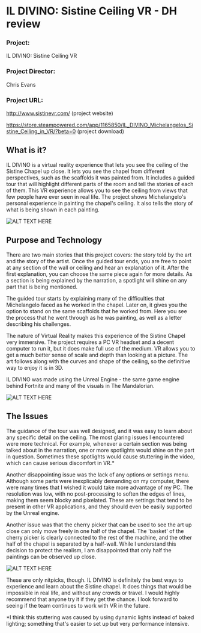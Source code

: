 # IL DIVINO: Sistine Ceiling VR - DH review

### Project:

IL DIVINO: Sistine Ceiling VR

### Project Director:

Chris Evans

### Project URL:

http://www.sistinevr.com/ (project website)

https://store.steampowered.com/app/1165850/IL_DIVINO_Michelangelos_Sistine_Ceiling_in_VR/?beta=0 (project download)

## What is it?

IL DIVINO is a virtual reality experience that lets you see the ceiling of the Sistine Chapel up close. It lets you see the chapel from different perspectives, such as the scaffolds it was painted from. It includes a guided tour that will highlight different parts of the room and tell the stories of each of them. This VR experience allows you to see the ceiling from views that few people have ever seen in real life. The project shows Michelangelo's personal experience in painting the chapel's ceiling. It also tells the story of what is being shown in each painting.

![ALT TEXT HERE](https://rittr.github.io/DH-Blog-Rittr/images/il-divino.png)

## Purpose and Technology

There are two main stories that this project covers:  the story told by the art and the story of the artist. Once the guided tour ends, you are free to point at any section of the wall or ceiling and hear an explanation of it. After the first explanation, you can choose the same piece again for more details. As a section is being explained by the narration, a spotlight will shine on any part that is being mentioned. 

The guided tour starts by explaining many of the difficulties that Michelangelo faced as he worked in the chapel. Later on, it gives you the option to stand on the same scaffolds that he worked from. Here you see the process that he went through as he was painting, as well as a letter describing his challenges.

The nature of Virtual Reality makes this experience of the Sistine Chapel very immersive. The project requires a PC VR headset and a decent computer to run it, but it does make full use of the medium. VR allows you to get a much better sense of scale and depth than looking at a picture. The art follows along with the curves and shape of the ceiling, so the definitive way to enjoy it is in 3D. 

IL DIVINO was made using the Unreal Engine - the same game engine behind Fortnite and many of the visuals in The Mandalorian.

![ALT TEXT HERE](https://rittr.github.io/DH-Blog-Rittr/images/cherry-pick-low.gif)

## The Issues

The guidance of the tour was well designed, and it was easy to learn about any specific detail on the ceiling. The most glaring issues I encountered were more technical. For example, whenever a certain section was being talked about in the narration, one or more spotlights would shine on the part in question. Sometimes these spotlights would cause stuttering in the video, which can cause serious discomfort in VR.\*

Another disappointing issue was the lack of any options or settings menu. Although some parts were inexplicably demanding on my computer, there were many times that I wished it would take more advantage of my PC. The resolution was low, with no post-processing to soften the edges of lines, making them seem blocky and pixelated. These are settings that tend to be present in other VR applications, and they should even be easily supported by the Unreal engine.

Another issue was that the cherry picker that can be used to see the art up close can only move freely in one half of the chapel. The 'basket' of the cherry picker is clearly connected to the rest of the machine, and the other half of the chapel is separated by a half-wall. While I understand this decision to protect the realism, I am disappointed that only half the paintings can be observed up close.

![ALT TEXT HERE](https://rittr.github.io/DH-Blog-Rittr/images/painting-ceiling-short.gif)

These are only nitpicks, though. IL DIVINO is definitely the best ways to experience and learn about the Sistine chapel. It does things that would be impossible in real life, and without any crowds or travel. I would highly recommend that anyone try it if they get the chance. I look forward to seeing if the team continues to work with VR in the future.

\*I think this stuttering was caused by using dynamic lights instead of baked lighting; something that's easier to set up but very performance intensive.
